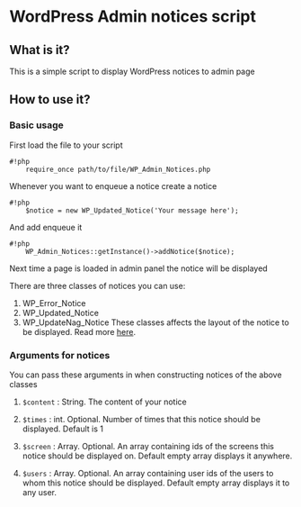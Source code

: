 # WordPress Admin notices script

## What is it?
This is a simple script to display WordPress notices to admin page

## How to use it?
### Basic usage
First load the file to your script

```
#!php
    require_once path/to/file/WP_Admin_Notices.php
```

Whenever you want to enqueue a notice create a notice
```
#!php
    $notice = new WP_Updated_Notice('Your message here');
```

And add enqueue it
```
#!php
    WP_Admin_Notices::getInstance()->addNotice($notice);
```

Next time a page is loaded in admin panel the notice will be displayed

There are three classes of notices you can use:
1. WP_Error_Notice
1. WP_Updated_Notice
1. WP_UpdateNag_Notice
These classes affects the layout of the notice to be displayed. Read more [here](http://codex.wordpress.org/Plugin_API/Action_Reference/admin_notices).

### Arguments for notices
You can pass these arguments in when constructing notices of the above classes

1. `$content` : String. The content of your notice

1. `$times` : int. Optional. Number of times that this notice should be displayed. Default is 1

1. `$screen` : Array. Optional. An array containing ids of the screens this notice should be displayed on. Default empty array displays it anywhere.

1. `$users` : Array. Optional. An array containing user ids of the users to whom this notice should be displayed. Default empty array displays it to any user.
